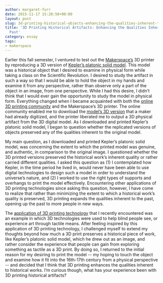 ```yaml
---
author: margaret-furr
date: 2015-11-17 15:28:50+00:00
layout: post
slug: 3d-printing-historical-objects-enhancing-the-qualities-inherent-to-the-past
title: '3D Printing Historical Artifacts: Enhancing the Qualities Inherent to the
  Past'
category: essay
tags:
- makerspace
---
```


Earlier this fall semester, I ventured to test out the [Makerspace’s](http://scholarslab.org/makerspace/) 3D printer by reproducing a 3D version of [Kepler’s platonic solid model](http://www.georgehart.com/virtual-polyhedra/figs/kepler-spheres-1.jpg). This model was a historical object that I desired to examine in physical form while taking a class on the Scientific Revolution. I desired to study the artifact in such a way so that I would be able to hold the object in my hands and examine it from any perspective, rather than observe only a part of the object in an image, from one perspective. While I had this desire, I didn’t think that I would ever gain the opportunity to study the model in physical form. Everything changed when I became acquainted with both the [online 3D printing community](http://www.thingiverse.com/) and the Makerspace’s 3D printer. The online community enabled me to download the [model’s 3D version](http://thingiverse-production-new.s3.amazonaws.com/renders/bc/08/31/f5/c9/KeplerInnerPlanets_preview_featured.jpg) that a maker had already digitized, and the printer liberated me to output a 3D physical artifact from the 3D digital model. As I downloaded and printed Kepler’s platonic solid model, I began to question whether the replicated versions of objects preserved any of the qualities inherent to the original model.



My main question, as I downloaded and printed Kepler’s platonic solid model, was concerning the extent to which the printed model was genuine, and authentic, in comparison to the original image. I questioned whether the 3D printed versions preserved the historical work’s inherent quality or rather carried different qualities. I asked this question as (1) I contemplated how Kepler, in the time period he lived in, would never have been able to use digital technologies to design such a model in order to understand the universe’s nature, and (2) I worked to use the right types of supports and overhangs to print the model effectively. Encountering other applications of 3D printing technologies since asking this question, however, I have come to realize that rather than minimizing the extent to which a historical work’s quality is preserved, 3D printing expands the qualities inherent to the past, opening up the past to more people in new ways.



The [application of 3D printing technology](https://www.kickstarter.com/projects/3dphotoworks/bringing-the-worlds-greatest-art-to-blind-people) that I recently encountered was an example in which 3D technologies were used to help blind people see, or experience art through tactile means. After feeling inspired by this application of 3D printing technology, I challenged myself to extend my thoughts beyond how much a 3D print preserves a historical piece of work, like Kepler’s platonic solid model, which he drew out as an image, and rather consider the experience that people can gain from exploring something as tactile as a 3D print. By doing so, I returned to the initial reason for my desiring to print the model -- my hoping to touch the object and examine how it fit into the 16th-17th century from a physical perspective -- and decided that I think that 3D printing enhances the qualities inherent to historical works. I’m curious though, what has your experience been with 3D printing historical artifacts?
